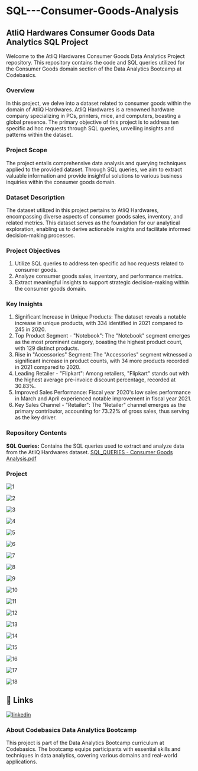 # SQL---Consumer-Goods-Analysis


## AtliQ Hardwares Consumer Goods Data Analytics SQL Project

Welcome to the AtliQ Hardwares Consumer Goods Data Analytics Project repository. This repository contains the code and SQL queries utilized for the Consumer Goods domain section of the Data Analytics Bootcamp at Codebasics.


### Overview

In this project, we delve into a dataset related to consumer goods within the domain of AtliQ Hardwares. AtliQ Hardwares is a renowned hardware company specializing in PCs, printers, mice, and computers, boasting a global presence. The primary objective of this project is to address ten specific ad hoc requests through SQL queries, unveiling insights and patterns within the dataset.

### Project Scope

The project entails comprehensive data analysis and querying techniques applied to the provided dataset. Through SQL queries, we aim to extract valuable information and provide insightful solutions to various business inquiries within the consumer goods domain.

### Dataset Description

The dataset utilized in this project pertains to AtliQ Hardwares, encompassing diverse aspects of consumer goods sales, inventory, and related metrics. This dataset serves as the foundation for our analytical exploration, enabling us to derive actionable insights and facilitate informed decision-making processes.

### Project Objectives

1. Utilize SQL queries to address ten specific ad hoc requests related to consumer goods.
2. Analyze consumer goods sales, inventory, and performance metrics.
3. Extract meaningful insights to support strategic decision-making within the consumer goods domain.

### Key Insights

1. Significant Increase in Unique Products: The dataset reveals a notable increase in unique products, with 334 identified in 2021 compared to 245 in 2020.
2. Top Product Segment - "Notebook": The "Notebook" segment emerges as the most prominent category, boasting the highest product count, with 129 distinct products.
3. Rise in "Accessories" Segment: The "Accessories" segment witnessed a significant increase in product counts, with 34 more products recorded in 2021 compared to 2020.
4. Leading Retailer - "Flipkart": Among retailers, "Flipkart" stands out with the highest average pre-invoice discount percentage, recorded at 30.83%.
5. Improved Sales Performance: Fiscal year 2020's low sales performance in March and April experienced notable improvement in fiscal year 2021.
6. Key Sales Channel - "Retailer": The "Retailer" channel emerges as the primary contributor, accounting for 73.22% of gross sales, thus serving as the key driver.



### Repository Contents

**SQL Queries:** Contains the SQL queries used to extract and analyze data from the AtliQ Hardwares dataset. [SQL_QUERIES - Consumer Goods Analysis.pdf](https://github.com/user-attachments/files/19452171/SQL_QUERIES.-.Consumer.Goods.Analysis.pdf)


### Project

![1](https://github.com/user-attachments/assets/9c7d8fb5-af4b-4bb2-9cda-3a45d89ef6b4)

![2](https://github.com/user-attachments/assets/a090755f-5d52-4d6b-a858-5fc2a742ffa8)

![3](https://github.com/user-attachments/assets/9652d228-7108-49f0-a5ad-13f547d98810)

![4](https://github.com/user-attachments/assets/75590910-f9f0-4390-8037-80ed2f369355)

![5](https://github.com/user-attachments/assets/69f3629e-76c0-417e-aa7c-ece600da4d34)

![6](https://github.com/user-attachments/assets/5b33cd6c-dbd3-4b8a-9131-d5391145b231)

![7](https://github.com/user-attachments/assets/8fd6bd4b-473d-4ca3-bfe6-bb9e5b2fd35b)

![8](https://github.com/user-attachments/assets/f93ff594-d703-443e-a480-6efc64f056d2)

![9](https://github.com/user-attachments/assets/e5e3e9ce-43e6-4d19-8bdb-a4b1b4b7d094)

![10](https://github.com/user-attachments/assets/f6fd3932-0bf8-4919-86d5-836088f57839)

![11](https://github.com/user-attachments/assets/67560937-91ad-4166-8f86-8602d98bd140)

![12](https://github.com/user-attachments/assets/020da0b6-055e-4edc-9bb4-0df9fe17a339)

![13](https://github.com/user-attachments/assets/7b98c035-9b7e-4547-ae1d-de4b69abd193)

![14](https://github.com/user-attachments/assets/5b24cad9-408c-41a3-acd3-1ac678f32854)

![15](https://github.com/user-attachments/assets/07e32c1b-9805-45f9-b3c8-758c9ee23094)

![16](https://github.com/user-attachments/assets/89e864f6-8376-4e00-ba23-3ec334c24b49)

![17](https://github.com/user-attachments/assets/a987842c-b5b4-4f7a-a6c5-b9b3c82162b1)

![18](https://github.com/user-attachments/assets/55439333-cfac-40fa-bd7a-7e5212be24c6)



## 🔗 Links
[![linkedin](https://img.shields.io/badge/linkedin-0A66C2?style=for-the-badge&logo=linkedin&logoColor=white)](https://in.linkedin.com/in/subhransu-sekhar-biswal-332b93218)

### About Codebasics Data Analytics Bootcamp
This project is part of the Data Analytics Bootcamp curriculum at Codebasics. The bootcamp equips participants with essential skills and techniques in data analytics, covering various domains and real-world applications.

